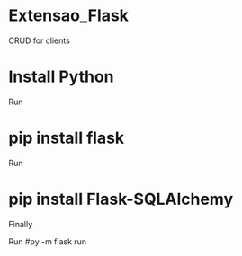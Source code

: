 # Extensao_Flask

  CRUD for clients 
  
  # Install Python
  
  Run
  # pip install flask
  
  Run
  # pip install Flask-SQLAlchemy
  
  Finally
  
  Run
  #py -m flask run
